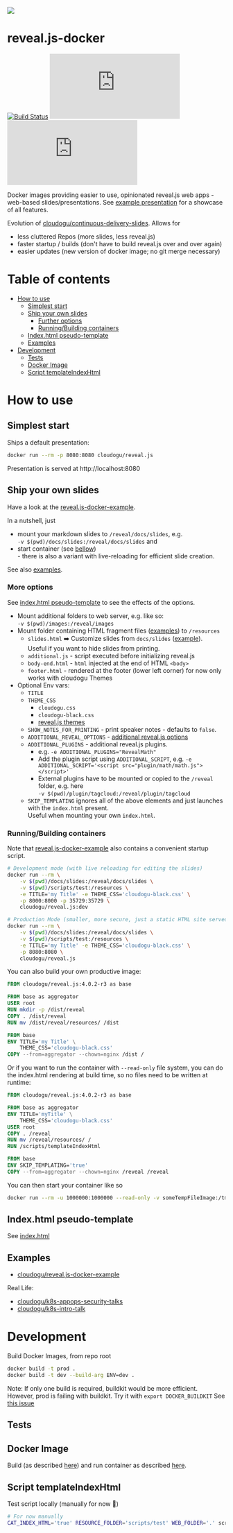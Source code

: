 ![](https://cloudogu.com/assets/blog/2019/revealJS-711db5dd3e495fe26dda7ad44104542b1fceb456c11700a773a2f158bf2c8251.png)

reveal.js-docker
===

[![Build Status](https://oss.cloudogu.com/jenkins/buildStatus/icon?job=cloudogu-github%2Freveal.js-docker%2Fmaster)](https://oss.cloudogu.com/jenkins/job/cloudogu-github/job/reveal.js-docker/job/master/)
[![](https://img.shields.io/microbadger/layers/cloudogu/reveal.js)](https://hub.docker.com/r/cloudogu/reveal.js)
[![](https://img.shields.io/docker/image-size/cloudogu/reveal.js)](https://hub.docker.com/r/cloudogu/reveal.js)

Docker images providing easier to use, opinionated reveal.js web apps - web-based slides/presentations. 
See [example presentation](https://cloudogu.github.io/reveal.js-docker-example) for a showcase of all features.

Evolution of [cloudogu/continuous-delivery-slides](https://github.com/cloudogu/continuous-delivery-slides).
Allows for 
* less cluttered Repos (more slides, less reveal.js)
* faster startup / builds (don't have to build reveal.js over and over again)
* easier updates (new version of docker image; no git merge necessary)

# Table of contents

<!-- Update with `doctoc --notitle README.md`. See https://github.com/thlorenz/doctoc -->
<!-- START doctoc generated TOC please keep comment here to allow auto update -->
<!-- DON'T EDIT THIS SECTION, INSTEAD RE-RUN doctoc TO UPDATE -->


- [How to use](#how-to-use)
  - [Simplest start](#simplest-start)
  - [Ship your own slides](#ship-your-own-slides)
    - [Further options](#further-options)
    - [Running/Building containers](#runningbuilding-containers)
  - [Index.html pseudo-template](#indexhtml-pseudo-template)
  - [Examples](#examples)
- [Development](#development)
  - [Tests](#tests)
  - [Docker Image](#docker-image)
  - [Script templateIndexHtml](#script-templateindexhtml)

<!-- END doctoc generated TOC please keep comment here to allow auto update -->


# How to use

## Simplest start 

Ships a default presentation:

```bash
docker run --rm -p 8080:8080 cloudogu/reveal.js
```

Presentation is served at http://localhost:8080

## Ship your own slides

Have a look at the [reveal.js-docker-example](https://github.com/cloudogu/reveal.js-docker-example).

In a nutshell, just 

* mount your markdown slides to `/reveal/docs/slides`, e.g.  
  `-v $(pwd)/docs/slides:/reveal/docs/slides` and
* start container (see [bellow](#runningbuilding-containers))  
  \- there is also a variant with live-reloading for 
  efficient slide creation.

See also [examples](#examples).

### More options

See [index.html pseudo-template](#indexhtml-pseudo-template) to see the effects of the options.

* Mount additional folders to web server, e.g. like so:  
 `-v $(pwd)/images:/reveal/images`
* Mount folder containing HTML fragment files ([examples](scripts/test/)) to `/resources`
  * `slides.html` ➡️ Customize slides from `docs/slides` ([example](scripts/test/slides.html)).  
     Useful if you want to hide slides from printing.
  * `additional.js` - script executed before initializing reveal.js
  * `body-end.html` - `html` injected at the end of HTML `<body>`
  * `footer.html` - rendered at the footer (lower left corner) for now only works with cloudogu Themes
* Optional Env vars: 
  * `TITLE`
  * `THEME_CSS`
     * `cloudogu.css`
     * `cloudogu-black.css`
     * [reveal.js themes](https://github.com/hakimel/reveal.js/#theming)
  * `SHOW_NOTES_FOR_PRINTING` - print speaker notes - defaults to `false`.
  * `ADDITIONAL_REVEAL_OPTIONS` - [additional reveal.js options](https://github.com/hakimel/reveal.js/#configuration)
  * `ADDITIONAL_PLUGINS` - additional reveal.js plugins.
     * e.g. `-e ADDITIONAL_PLUGINS="RevealMath" `
     * Add the plugin script using `ADDITIONAL_SCRIPT`, e.g. `-e ADDITIONAL_SCRIPT='<script src="plugin/math/math.js"></script>'`  
     * External plugins have to be mounted or copied to the `/reveal` folder, e.g. here  
     `-v $(pwd)/plugin/tagcloud:/reveal/plugin/tagcloud`
  * `SKIP_TEMPLATING` ignores all of the above elements and just launches with the `index.html` present.  
     Useful when mounting your own `index.html`.

### Running/Building containers 

Note that [reveal.js-docker-example](https://github.com/cloudogu/reveal.js-docker-example) also contains a convenient
 startup script.

```bash
# Development mode (with live reloading for editing the slides)
docker run --rm \
    -v $(pwd)/docs/slides:/reveal/docs/slides \
    -v $(pwd)/scripts/test:/resources \
    -e TITLE='my Title' -e THEME_CSS='cloudogu-black.css' \
    -p 8000:8000 -p 35729:35729 \
    cloudogu/reveal.js:dev

# Production Mode (smaller, more secure, just a static HTML site served by NGINX)
docker run --rm \
    -v $(pwd)/docs/slides:/reveal/docs/slides \
    -v $(pwd)/scripts/test:/resources \
    -e TITLE='my Title' -e THEME_CSS='cloudogu-black.css' \
    -p 8080:8080 \
    cloudogu/reveal.js
```

You can also build your own productive image:

```Dockerfile
FROM cloudogu/reveal.js:4.0.2-r3 as base

FROM base as aggregator
USER root
RUN mkdir -p /dist/reveal
COPY . /dist/reveal
RUN mv /dist/reveal/resources/ /dist

FROM base
ENV TITLE='my Title' \
    THEME_CSS='cloudogu-black.css'
COPY --from=aggregator --chown=nginx /dist /
```

Or if you want to run the container with `--read-only` file system, you can do the index.html rendering at build time,
so no files need to be written at runtime:

```Dockerfile
FROM cloudogu/reveal.js:4.0.2-r3 as base

FROM base as aggregator
ENV TITLE='myTitle' \
    THEME_CSS='cloudogu-black.css'
USER root
COPY . /reveal
RUN mv /reveal/resources/ /
RUN /scripts/templateIndexHtml

FROM base
ENV SKIP_TEMPLATING='true'
COPY --from=aggregator --chown=nginx /reveal /reveal
```

You can then start your container like so

```bash
docker run --rm -u 1000000:1000000 --read-only -v someTempFileImage:/tmp yourImageName
```

## Index.html pseudo-template

See [index.html](index.html)

## Examples

* [cloudogu/reveal.js-docker-example](https://github.com/cloudogu/reveal.js-docker-example)

Real Life:

* [cloudogu/k8s-appops-security-talks](https://github.com/cloudogu/k8s-appops-security-talks)
* [cloudogu/k8s-intro-talk](https://github.com/cloudogu/k8s-intro-talk)

# Development

Build Docker Images, from repo root

```bash
docker build -t prod .
docker build -t dev --build-arg ENV=dev .
```

Note: If only one build is required, buildkit would be more efficient. However, prod is failing with buildkit.
Try it with `export DOCKER_BUILDKIT` See [this issue](https://github.com/moby/moby/issues/735)

## Tests

## Docker Image

Build (as described [here](#development)) and run container as described [here](#ship-your-own-slides).

## Script templateIndexHtml

Test script locally (manually for now 😬)

```bash
# For now manually
CAT_INDEX_HTML='true' RESOURCE_FOLDER='scripts/test' WEB_FOLDER='.' scripts/src/templateIndexHtml
```

